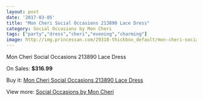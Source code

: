 ```yaml
---
layout: post
date: '2017-03-05'
title: "Mon Cheri Social Occasions 213890 Lace Dress"
category: Social Occasions by Mon Cheri
tags: ["party","dress","cheri","evening","charming"]
image: http://img.princessan.com/29318-thickbox_default/mon-cheri-social-occasions-213890-lace-dress.jpg
---
```

Mon Cheri Social Occasions 213890 Lace Dress

On Sales: **$316.99**
<a href="https://www.princessan.com/en/social-occasions-by-mon-cheri/13349-mon-cheri-social-occasions-213890-lace-dress.html"><amp-img layout="responsive" width="600" height="600" src="//img.princessan.com/29318-thickbox_default/mon-cheri-social-occasions-213890-lace-dress.jpg" alt="Mon Cheri Social Occasions 213890 Lace Dress 0" /></a>

Buy it: [Mon Cheri Social Occasions 213890 Lace Dress](https://www.princessan.com/en/social-occasions-by-mon-cheri/13349-mon-cheri-social-occasions-213890-lace-dress.html "Mon Cheri Social Occasions 213890 Lace Dress")

View more: [Social Occasions by Mon Cheri](https://www.princessan.com/en/60-social-occasions-by-mon-cheri "Social Occasions by Mon Cheri")